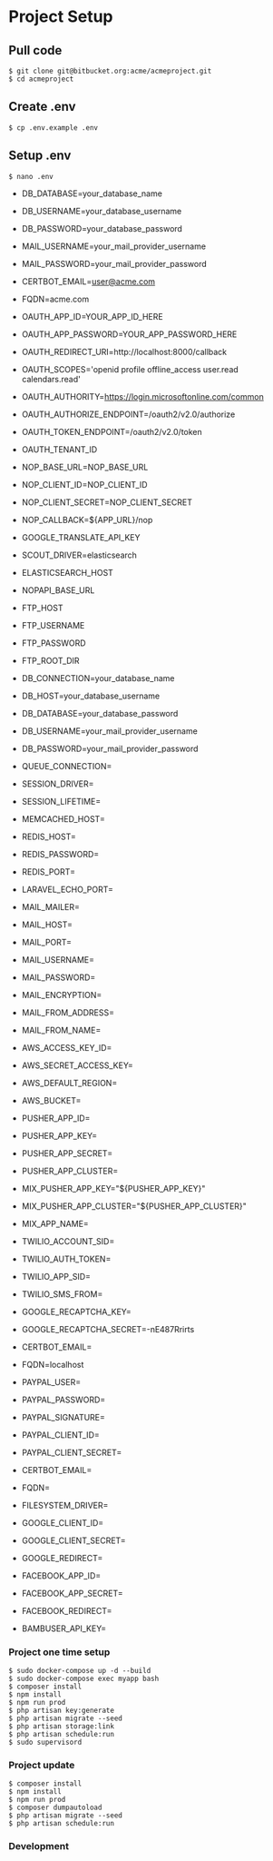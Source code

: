 # Project Setup


## Pull code

```
$ git clone git@bitbucket.org:acme/acmeproject.git
$ cd acmeproject
```

## Create .env
```
$ cp .env.example .env
```

## Setup .env

```
$ nano .env
```

- DB_DATABASE=your_database_name
- DB_USERNAME=your_database_username
- DB_PASSWORD=your_database_password
- MAIL_USERNAME=your_mail_provider_username
- MAIL_PASSWORD=your_mail_provider_password
- CERTBOT_EMAIL=user@acme.com
- FQDN=acme.com
- OAUTH_APP_ID=YOUR_APP_ID_HERE
- OAUTH_APP_PASSWORD=YOUR_APP_PASSWORD_HERE
- OAUTH_REDIRECT_URI=http://localhost:8000/callback
- OAUTH_SCOPES='openid profile offline_access user.read calendars.read'
- OAUTH_AUTHORITY=https://login.microsoftonline.com/common
- OAUTH_AUTHORIZE_ENDPOINT=/oauth2/v2.0/authorize
- OAUTH_TOKEN_ENDPOINT=/oauth2/v2.0/token
- OAUTH_TENANT_ID
- NOP_BASE_URL=NOP_BASE_URL
- NOP_CLIENT_ID=NOP_CLIENT_ID
- NOP_CLIENT_SECRET=NOP_CLIENT_SECRET
- NOP_CALLBACK=${APP_URL}/nop
- GOOGLE_TRANSLATE_API_KEY
- SCOUT_DRIVER=elasticsearch
- ELASTICSEARCH_HOST
- NOPAPI_BASE_URL
- FTP_HOST
- FTP_USERNAME
- FTP_PASSWORD
- FTP_ROOT_DIR

- DB_CONNECTION=your_database_name
- DB_HOST=your_database_username
- DB_DATABASE=your_database_password
- DB_USERNAME=your_mail_provider_username
- DB_PASSWORD=your_mail_provider_password
- QUEUE_CONNECTION=
- SESSION_DRIVER=
- SESSION_LIFETIME=
- MEMCACHED_HOST=
- REDIS_HOST=
- REDIS_PASSWORD=
- REDIS_PORT=
- LARAVEL_ECHO_PORT=
- MAIL_MAILER=
- MAIL_HOST=
- MAIL_PORT=
- MAIL_USERNAME=
- MAIL_PASSWORD=
- MAIL_ENCRYPTION=
- MAIL_FROM_ADDRESS=
- MAIL_FROM_NAME=
- AWS_ACCESS_KEY_ID=
- AWS_SECRET_ACCESS_KEY=
- AWS_DEFAULT_REGION=
- AWS_BUCKET=
- PUSHER_APP_ID=
- PUSHER_APP_KEY=
- PUSHER_APP_SECRET=
- PUSHER_APP_CLUSTER=
- MIX_PUSHER_APP_KEY="${PUSHER_APP_KEY}"
- MIX_PUSHER_APP_CLUSTER="${PUSHER_APP_CLUSTER}"
- MIX_APP_NAME=
- TWILIO_ACCOUNT_SID=
- TWILIO_AUTH_TOKEN=
- TWILIO_APP_SID=
- TWILIO_SMS_FROM=
- GOOGLE_RECAPTCHA_KEY=
- GOOGLE_RECAPTCHA_SECRET=-nE487Rrirts
- CERTBOT_EMAIL=
- FQDN=localhost
- PAYPAL_USER=
- PAYPAL_PASSWORD=
- PAYPAL_SIGNATURE=
- PAYPAL_CLIENT_ID=
- PAYPAL_CLIENT_SECRET=
- CERTBOT_EMAIL=
- FQDN=
- FILESYSTEM_DRIVER=
- GOOGLE_CLIENT_ID=
- GOOGLE_CLIENT_SECRET=
- GOOGLE_REDIRECT=
- FACEBOOK_APP_ID=
- FACEBOOK_APP_SECRET=
- FACEBOOK_REDIRECT=
- BAMBUSER_API_KEY=


### Project one time setup

```
$ sudo docker-compose up -d --build
$ sudo docker-compose exec myapp bash
$ composer install
$ npm install
$ npm run prod
$ php artisan key:generate
$ php artisan migrate --seed
$ php artisan storage:link
$ php artisan schedule:run
$ sudo supervisord
```

### Project update

```
$ composer install
$ npm install
$ npm run prod
$ composer dumpautoload
$ php artisan migrate --seed
$ php artisan schedule:run
```

### Development
